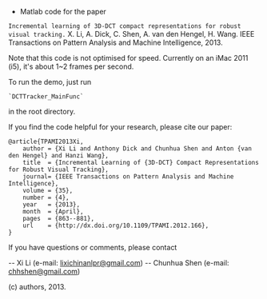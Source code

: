 


- Matlab code for the paper


```Incremental learning of 3D-DCT compact representations for robust visual tracking.```
X. Li, A. Dick, C. Shen, A. van den Hengel, H. Wang.
IEEE Transactions on Pattern Analysis and Machine Intelligence, 2013.

Note that this code is not optimised for speed. Currently on an iMac
2011 (i5), it's about 1~2 frames per second.

To run the demo, just run

    `DCTTracker_MainFunc`

in the root directory.


If you find the code helpful for your research, please cite our paper:

```
@article{TPAMI2013Xi,
    author = {Xi Li and Anthony Dick and Chunhua Shen and Anton {van den Hengel} and Hanzi Wang},
    title  = {Incremental Learning of {3D-DCT} Compact Representations for Robust Visual Tracking},
    journal= {IEEE Transactions on Pattern Analysis and Machine Intelligence},
    volume = {35},
    number = {4},
    year   = {2013},
    month  = {April},
    pages  = {863--881},
    url    = {http://dx.doi.org/10.1109/TPAMI.2012.166},
}
```

If you have questions or comments, please contact

-- Xi Li (e-mail: lixichinanlpr@gmail.com)
-- Chunhua Shen (e-mail: chhshen@gmail.com)

(c) authors, 2013.


